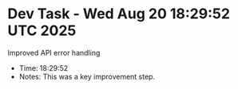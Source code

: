 # Dev Task - Wed Aug 20 18:29:52 UTC 2025
Improved API error handling
- Time: 18:29:52
- Notes: This was a key improvement step.
